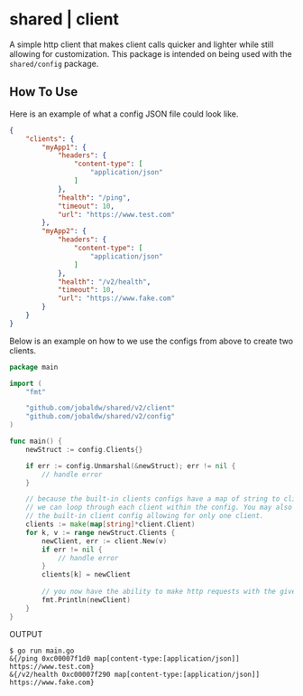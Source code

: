 # shared | client

A simple http client that makes client calls quicker and lighter while still allowing for customization. This package is intended on being used with the `shared/config` package.

## How To Use

Here is an example of what a config JSON file could look like.

```json
{
    "clients": {
        "myApp1": {
            "headers": {
                "content-type": [
                    "application/json"
                ]
            },
            "health": "/ping",
            "timeout": 10,
            "url": "https://www.test.com"
        },
        "myApp2": {
            "headers": {
                "content-type": [
                    "application/json"
                ]
            },
            "health": "/v2/health",
            "timeout": 10,
            "url": "https://www.fake.com"
        }
    }
}
```

Below is an example on how to we use the configs from above to create two clients.

``` go
package main

import (
    "fmt"

    "github.com/jobaldw/shared/v2/client"
    "github.com/jobaldw/shared/v2/config"
)

func main() {
    newStruct := config.Clients{}

    if err := config.Unmarshal(&newStruct); err != nil {
        // handle error
    }

    // because the built-in clients configs have a map of string to clients, 
    // we can loop through each client within the config. You may also use 
    // the built-in client config allowing for only one client.
    clients := make(map[string]*client.Client)
    for k, v := range newStruct.Clients {
        newClient, err := client.New(v)
        if err != nil {
            // handle error
        }
        clients[k] = newClient
        
        // you now have the ability to make http requests with the given client.
        fmt.Println(newClient)
    }
}

```

OUTPUT

``` text
$ go run main.go 
&{/ping 0xc00007f1d0 map[content-type:[application/json]] https://www.test.com}
&{/v2/health 0xc00007f290 map[content-type:[application/json]] https://www.fake.com}
```
